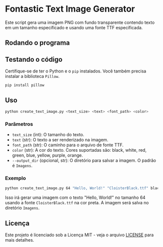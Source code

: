 
# Fontastic Text Image Generator

Este script gera uma imagem PNG com fundo transparente contendo texto em um tamanho especificado e usando uma fonte TTF especificada.

## Rodando o programa



## Testando o código

Certifique-se de ter o Python e o `pip` instalados. Você também precisa instalar a biblioteca `Pillow`.

```sh
pip install pillow
```

## Uso

```sh
python create_text_image.py <text_size> <text> <font_path> <color>
```

### Parâmetros

- `text_size` (int): O tamanho do texto.
- `text` (str): O texto a ser renderizado na imagem.
- `font_path` (str): O caminho para o arquivo de fonte TTF.
- `color` (str): A cor do texto. Cores suportadas são: black, white, red, green, blue, yellow, purple, orange.
- `--output_dir` (opcional, str): O diretório para salvar a imagem. O padrão é `Imagens`.

### Exemplo

```sh
python create_text_image.py 64 "Hello, World!" "CloisterBlack.ttf" black
```

Isso irá gerar uma imagem com o texto "Hello, World!" no tamanho 64 usando a fonte `CloisterBlack.ttf` na cor preta. A imagem será salva no diretório `Imagens`.

## Licença

Este projeto é licenciado sob a Licença MIT - veja o arquivo [LICENSE](LICENSE) para mais detalhes.
